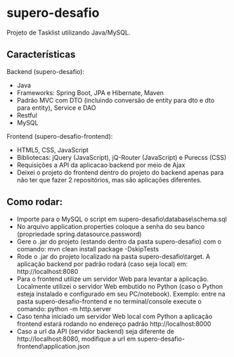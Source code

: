 # supero-desafio
Projeto de Tasklist utilizando Java/MySQL.

## Características

Backend (supero-desafio):
- Java
- Frameworks: Spring Boot, JPA e Hibernate, Maven
- Padrão MVC com DTO (incluindo conversão de entity para dto e dto para entity), Service e DAO
- Restful
- MySQL

Frontend (supero-desafio-frontend):
- HTML5, CSS, JavaScript
- Bibliotecas: jQuery (JavaScript), jQ-Router (JavaScript) e Purecss (CSS)
- Requisições a API da aplicacao backend por meio de Ajax
- Deixei o projeto do frontend dentro do projeto do backend apenas para não ter que fazer 2 repositórios, mas são aplicações diferentes. 

## Como rodar:

- Importe para o MySQL o script em supero-desafio\database\schema.sql 
- No arquivo application.properties coloque a senha do seu banco (propriedade spring.datasource.password)
- Gere o .jar do projeto (estando dentro da pasta supero-desafio) com o comando: mvn clean install package -DskipTests
- Rode o .jar do projeto localizado na pasta supero-desafio\target. A aplicação backend por padrão rodará (caso seja local) em: http://localhost:8080
- Para o frontend utilize um servidor Web para levantar a aplicação. Localmente utilizei o servidor Web embutido no Python (caso o Python esteja instalado e configurado em seu PC/notebook). Exemplo: entre na pasta supero-desafio-frontend e no terminal/console execute o comando: python -m http.server
- Caso tenha iniciado um servidor Web local com Python a aplicação frontend estará rodando no endereço padrão http://localhost:8000
- Caso a url da API (servidor backend) seja diferente de http://localhost:8080, modifique a url em supero-desafio-frontend\application.json